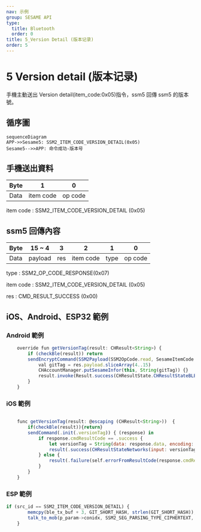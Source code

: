 ```yaml
---
nav: 示例
group: SESAME API
type:
  title: Bluetooth
  order: 0
title: 5_Version Detail (版本记录)
order: 5
---
```


# 5 Version detail (版本记录)

手機主動送出 Version detail(item_code:0x05)指令，ssm5 回傳 ssm5 的版本號。

## 循序圖

```mermaid
sequenceDiagram
APP->>Sesame5: SSM2_ITEM_CODE_VERSION_DETAIL(0x05)
Sesame5-->>APP: 命令成功-版本号
```


## 手機送出資料

| Byte |     1     |    0    |
| ---- | :-------: | :-----: |
| Data | item code | op code |

item code : SSM2_ITEM_CODE_VERSION_DETAIL (0x05)

## ssm5 回傳內容

| Byte | 15 ~ 4  |  3  |     2     |  1   |    0    |
| ---- | :-----: | :-: | :-------: | :--: | :-----: |
| Data | payload | res | item code | type | op code |

type : SSM2_OP_CODE_RESPONSE(0x07)

item code : SSM2_ITEM_CODE_VERSION_DETAIL (0x05)

res : CMD_RESULT_SUCCESS (0x00)

## iOS、Android、ESP32 範例
 

### Android 範例

```jsx | pure
    override fun getVersionTag(result: CHResult<String>) {
        if (checkBle(result)) return
        sendEncryptCommand(SSM2Payload(SSM2OpCode.read, SesameItemCode.versionTag, byteArrayOf())) { res ->
            val gitTag = res.payload.sliceArray(4..15)
            CHAccountManager.putSesameInfor(this, String(gitTag)) {}
            result.invoke(Result.success(CHResultState.CHResultStateBLE(String(gitTag))))
        }
    }
```

### iOS 範例

```jsx | pure

    func getVersionTag(result: @escaping (CHResult<String>))  {
        if(checkBle(result)){return}
        sendCommand(.init(.versionTag)) { (response) in
            if response.cmdResultCode == .success {
                let versionTag = String(data: response.data, encoding: .utf8) ?? ""
                result(.success(CHResultStateNetworks(input: versionTag)))
            } else {
                result(.failure(self.errorFromResultCode(response.cmdResultCode)))
            }
        }
    }

```

### ESP 範例

```jsx | pure
if (src_id == SSM2_ITEM_CODE_VERSION_DETAIL) {
        memcpy(ble_tx_buf + 3, GIT_SHORT_HASH, strlen(GIT_SHORT_HASH));
        talk_to_mob(p_param->conidx, SSM2_SEG_PARSING_TYPE_CIPHERTEXT, ble_tx_buf, (strlen(GIT_SHORT_HASH) + 3));
    }
``` 

